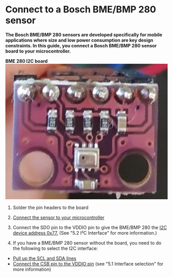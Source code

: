 # Connect to a Bosch BME/BMP 280 sensor

**The Bosch BME/BMP 280 sensors are developed specifically for mobile applications where size and low power consumption are key design constraints. In this guide, you connect a Bosch BME/BMP 280 sensor board to your microcontroller.**

**BME 280 I2C board**
![BME 280 I2C board](../images/BME280_board.png)

1. Solder the pin headers to the board

2. [Connect the sensor to your microcontroller](../how-to-guides/connect-a-I2C-sensor.md)

3. Connect the SDO pin to the VDDIO pin to give the BME/BMP 280 the [I2C device address 0x77.](https://ae-bst.resource.bosch.com/media/_tech/media/datasheets/BST-BMP280-DS001.pdf) (See "5.2 I²C Interface" for more information.)

4. If you have a BME/BMP 280 sensor without the board, you need to do the following to select the I2C interface:
- [Pull up the SCL and SDA lines](https://electronics.stackexchange.com/a/1852/201179)
- [Connect the CSB pin to the VDDIO pin](https://ae-bst.resource.bosch.com/media/_tech/media/datasheets/BST-BMP280-DS001.pdf)
 (see "5.1 Interface selection" for more information)

